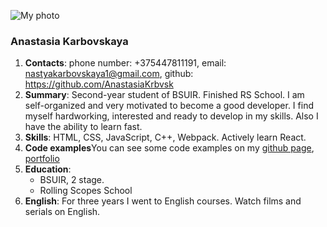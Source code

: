 ![My photo](https://sun9-25.userapi.com/c830708/v830708239/182106/y1c7xybp2KQ.jpg)

### **Anastasia Karbovskaya**
1. **Contacts**: phone number: +375447811191, email: nastyakarbovskaya1@gmail.com, github: https://github.com/AnastasiaKrbvsk
1. **Summary**: Second-year student of BSUIR. Finished RS School. I am self-organized and very motivated to become a good developer. I find myself hardworking, interested and ready to develop in my skills. Also I have the ability to learn fast.
1. **Skills**: HTML, CSS, JavaScript, C++, Webpack. Actively learn React.
1. **Code examples**You can see some code examples on my [github page](https://github.com/AnastasiaKrbvsk), 
[portfolio](https://anastasiakrbvsk.github.io/portfolio/)
1. **Education**: 
    * BSUIR, 2 stage.
    * Rolling Scopes School
1. **English**: For three years I went to English courses. Watch films and serials on English.